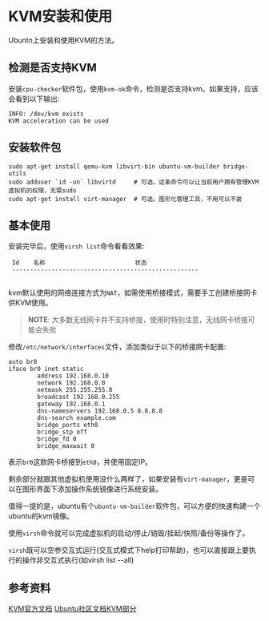# KVM安装和使用
Ubuntn上安装和使用KVM的方法。

## 检测是否支持KVM
安装`cpu-checker`软件包，使用`kvm-ok`命令，检测是否支持kvm。如果支持，应该会看到以下输出:
```
INFO: /dev/kvm exists
KVM acceleration can be used
```

## 安装软件包

    sudo apt-get install qemu-kvm libvirt-bin ubuntu-vm-builder bridge-utils
    sudo adduser `id -un` libvirtd     # 可选。这条命令可以让当前用户拥有管理KVM虚拟机的权限，无需sudo
    sudo apt-get install virt-manager  # 可选。图形化管理工具，不用可以不装

## 基本使用
安装完毕后，使用`virsh list`命令看看效果:
```
 Id    名称                         状态
 ----------------------------------------------------


```

kvm默认使用的网络连接方式为`NAT`，如需使用桥接模式，需要手工创建桥接网卡供KVM使用。

> **NOTE**: 大多数无线网卡并不支持桥接，使用时特别注意，无线网卡桥接可能会失败

修改`/etc/network/interfaces`文件，添加类似于以下的桥接网卡配置:
```
auto br0
iface br0 inet static
        address 192.168.0.10
        network 192.168.0.0
        netmask 255.255.255.0
        broadcast 192.168.0.255
        gateway 192.168.0.1
        dns-nameservers 192.168.0.5 8.8.8.8
        dns-search example.com
        bridge_ports eth0
        bridge_stp off
        bridge_fd 0
        bridge_maxwait 0
```

表示`br0`这款网卡桥接到`eth0`，并使用固定IP。

剩余部分就跟其他虚拟机使用没什么两样了，如果安装有`virt-manager`，更是可以在图形界面下添加操作系统镜像进行系统安装。

值得一提的是，ubuntu有个`ubuntu-vm-builder`软件包，可以方便的快速构建一个ubuntu的kvm镜像。

使用`virsh`命令就可以完成虚拟机的启动/停止/销毁/挂起/快照/备份等操作了。

`virsh`既可以空参交互式运行(交互式模式下help打印帮助)，也可以直接跟上要执行的操作非交互式执行(如virsh list --all)

## 参考资料
[KVM官方文档](http://www.linux-kvm.org/page/Main_Page)
[Ubuntu社区文档KVM部分](https://help.ubuntu.com/community/KVM)
